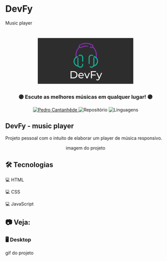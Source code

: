 # DevFy
 Music player
<h1 align="center">
    <img alt="DevFy Banner" title="Devfy" src="assets/images/DevFy_banner.png" width="300px" />
</h1>

<div align="center">
    <h3> 🟣 Escute as melhores músicas em qualquer lugar! 🟣 </h3>
    <a href="https://github.com/PedroCantanhede" target="_blank">
      <img src="https://img.shields.io/static/v1?label=Author&message=PedroCantanhede&color=aa52f7&style=for-the-badge" target="_blank" alt="Pedro Cantanhêde">
    </a>
    <img src="https://img.shields.io/github/repo-size/PedroCantanhede/tic-tac-toe?color=aa52f7&style=for-the-badge" alt="Repositório"> 
    <img src="https://img.shields.io/github/languages/count/PedroCantanhede/tic-tac-toe?color=aa52f7&style=for-the-badge" alt="Linguagens">
</div>

## DevFy - music player

Projeto pessoal com o intuito de elaborar um player de música responsivo.

<div align="center" >
  imagem do projeto
</div>

## 🛠️ Tecnologias

💻 HTML

💻 CSS

💻 JavaScript


## :camera: Veja:

### 🖥️ Desktop

gif do projeto

